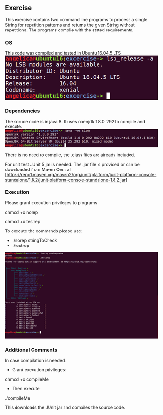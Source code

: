 ## Exercise

This exercise contains two command line programs to process a single String for repetition patterns and returns the given String without repetitions.
The programs complie with the stated requirements.

### OS
This code was compiled and tested in Ubuntu 16.04.5 LTS
![OS Flavor](Ubuntu.png)

### Dependencies 
The soruce code is in java 8. It uses openjdk 1.8.0_292 to compile and execute.
![Java version](javaVersion.png)

There is no need to compile, the .class files are already included.

For unit test JUnit 5 jar is needed. The .jar file is provided or can be downloaded from Maven Central [https://repo1.maven.org/maven2/org/junit/platform/junit-platform-console-standalone/1.8.2/junit-platform-console-standalone-1.8.2.jar]

### Execution
Please grant execution privileges to programs

chmod +x norep

chmod +x testrep

To execute the commands please use:
- ./norep stringToCheck
- ./testrep

![Execution example](Execution.png)

### Additional Comments

In case compilation is needed.

- Grant execution privileges:

chmod +x compileMe

- Then execute

./compileMe

This downloads the JUnit jar and compiles the source code.




